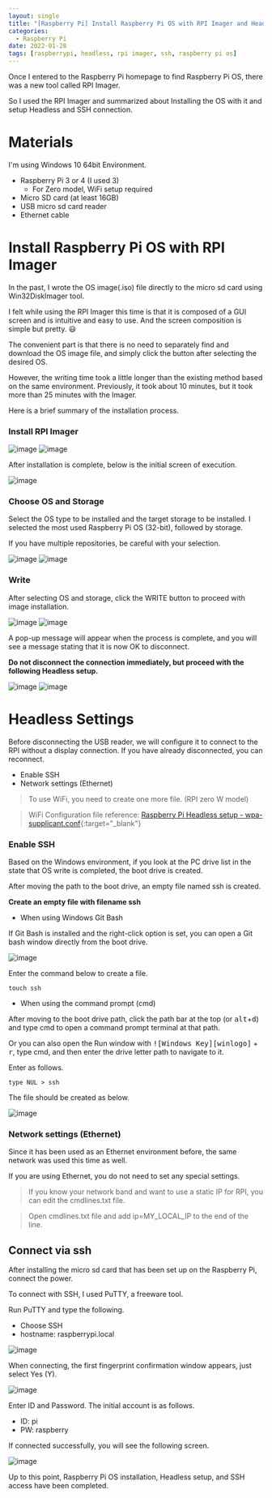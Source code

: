 ```yaml
---
layout: single
title: "[Raspberry Pi] Install Raspberry Pi OS with RPI Imager and Headless Setup"
categories:
  - Raspberry Pi
date: 2022-01-28
tags: [raspberrypi, headless, rpi imager, ssh, raspberry pi os]
---
```


Once I entered to the Raspberry Pi homepage to find Raspberry Pi OS, there was a new tool called RPI Imager.

So I used the RPI Imager and summarized about Installing the OS with it and setup Headless and SSH connection.

# Materials

I'm using Windows 10 64bit Environment.

* Raspberry Pi 3 or 4 (I used 3)
  * For Zero model, WiFi setup required
* Micro SD card (at least 16GB)
* USB micro sd card reader
* Ethernet cable


# Install Raspberry Pi OS with RPI Imager

In the past, I wrote the OS image(.iso) file directly to the micro sd card using Win32DiskImager tool. 

I felt while using the RPI Imager this time is that it is composed of a GUI screen and is intuitive and easy to use. And the screen composition is simple but pretty. :smiley:

The convenient part is that there is no need to separately find and download the OS image file, and simply click the button after selecting the desired OS.

However, the writing time took a little longer than the existing method based on the same environment. Previously, it took about 10 minutes, but it took more than 25 minutes with the Imager.

Here is a brief summary of the installation process.

### Install RPI Imager

![image](https://github.com/renakim/renakim.github.io/blob/master/files/rpi-imager-install.png?raw=true) ![image](https://github.com/renakim/renakim.github.io/blob/master/files/rpi-imager-install-2.png?raw=true)

After installation is complete, below is the initial screen of execution.

![image](https://github.com/renakim/renakim.github.io/blob/master/files/rpi-imager-start.png?raw=true)


### Choose OS and Storage

Select the OS type to be installed and the target storage to be installed. I selected the most used Raspberry Pi OS (32-bit), followed by storage.

If you have multiple repositories, be careful with your selection.

![image](https://github.com/renakim/renakim.github.io/blob/master/files/rpi-imager-choose-os.png?raw=true) ![image](https://github.com/renakim/renakim.github.io/blob/master/files/rpi-imager-choose-disk.png?raw=true)


### Write

After selecting OS and storage, click the WRITE button to proceed with image installation.

![image](https://github.com/renakim/renakim.github.io/blob/master/files/rpi-imager-write-1.png?raw=true) ![image](https://github.com/renakim/renakim.github.io/blob/master/files/rpi-imager-write-2.png?raw=true)


A pop-up message will appear when the process is complete, and you will see a message stating that it is now OK to disconnect.

**Do not disconnect the connection immediately, but proceed with the following Headless setup.**

![image](https://github.com/renakim/renakim.github.io/blob/master/files/rpi-imager-write-3.png?raw=true) ![image](https://github.com/renakim/renakim.github.io/blob/master/files/rpi-imager-write-4.png?raw=true)


# Headless Settings

Before disconnecting the USB reader, we will configure it to connect to the RPI without a display connection. If you have already disconnected, you can reconnect.

* Enable SSH
* Network settings (Ethernet)

>To use WiFi, you need to create one more file. (RPI zero W model)

>WiFi Configuration file reference: [Raspberry Pi Headless setup - wpa-supplicant.conf](https://renakim.github.io/rpi-zero-w-start/#wpa_supplicantconf){:target="\_blank"}


### Enable SSH

Based on the Windows environment, if you look at the PC drive list in the state that OS write is completed, the boot drive is created.

After moving the path to the boot drive, an empty file named ssh is created.

**Create an empty file with filename ssh**

* When using Windows Git Bash

If Git Bash is installed and the right-click option is set, you can open a Git bash window directly from the boot drive.

![image](https://github.com/renakim/renakim.github.io/blob/master/files/open-git-bash.png?raw=true)


Enter the command below to create a file.

```
touch ssh
```

* When using the command prompt (cmd)


After moving to the boot drive path, click the path bar at the top (or <kbd>alt</kbd>+<kbd>d</kbd>) and type cmd to open a command prompt terminal at that path.

Or you can also open the Run window with <kbd>![Windows Key][winlogo]</kbd> + <kbd>r</kbd>, type cmd, and then enter the drive letter path to navigate to it.

Enter as follows.

```
type NUL > ssh
```

The file should be created as below.

![image](https://github.com/renakim/renakim.github.io/blob/master/files/create-ssh-file.png?raw=true)


### Network settings (Ethernet)

Since it has been used as an Ethernet environment before, the same network was used this time as well.

If you are using Ethernet, you do not need to set any special settings.

>If you know your network band and want to use a static IP for RPI, you can edit the cmdlines.txt file.

>Open cmdlines.txt file and add ip=MY_LOCAL_IP to the end of the line.

## Connect via ssh

After installing the micro sd card that has been set up on the Raspberry Pi, connect the power.

To connect with SSH, I used PuTTY, a freeware tool.

Run PuTTY and type the following.

* Choose SSH
* hostname: raspberrypi.local

![image](https://github.com/renakim/renakim.github.io/blob/master/files/rpi-ssh-putty.png?raw=true)


When connecting, the first fingerprint confirmation window appears, just select Yes (Y).

![image](https://github.com/renakim/renakim.github.io/blob/master/files/rpi-ssh-fingerprint.png?raw=true)


Enter ID and Password. The initial account is as follows.

* ID: pi
* PW: raspberry


If connected successfully, you will see the following screen.

![image](https://github.com/renakim/renakim.github.io/blob/master/files/rpi-ssh.png?raw=true)


Up to this point, Raspberry Pi OS installation, Headless setup, and SSH access have been completed.
